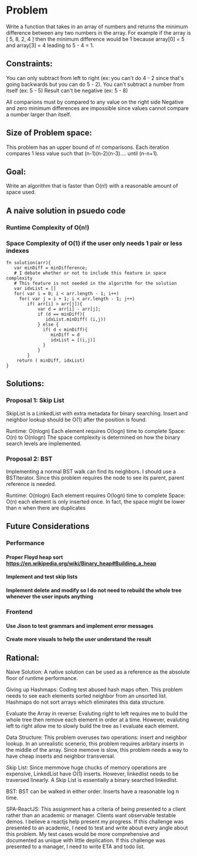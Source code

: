 
# Problem

Write a function that takes in an array of numbers and returns the minimum difference between any two numbers in the array.
For example if the array is [ 5, 8, 2, 4 ] then the minimum difference would be 1 because array[0] = 5 and array[3] = 4 leading to 5 - 4 = 1.
## Constraints:
You can only subtract from left to right (ex: you can't do 4 - 2 since that's going backwards but you can do 5 - 2).
You can't subtract a number from itself (ex: 5 - 5)
Result can't be negative (ex: 5 - 8)

All comparions must by compared to any value on the right side
Negative and zero minimum differences are impossible since values cannot compare a number larger than itself.

## Size of Problem space:
This problem has an upper bound of n! comparisons. Each iteration compares 1 less value such that (n-1)(n-2)(n-3).... until (n-n+1).

## Goal:
Write an algorithm that is faster than O(n!) with a reasonable amount of space used.

## A naive solution in psuedo code
### Runtime Complexity of O(n!)
### Space Complexity of O(1) if the user only needs 1 pair or less indexes 
```
fn solution(arr){
   var minDiff = minDifference;
   # I debate whether or not to include this feature in space complexity
   # This feature is not needed in the algorithm for the solution
   var idxList = [] 
   for( var i = 0; i < arr.length - 1; i++)
     for( var j = i + 1; i < arr.length - 1; j++)
        if( arr[i] > arr[j]){
            var d = arr[i] - arr[j];
            if (d == minDiff){
               idxList.minDiff( (i,j))  
            } else {
              if( d < minDiff){
                 minDiff = d
                 idxList = [(i,j)]
              }
            }
        }
    return ( minDiff, idxList)
}
```
## Solutions:
### Proposal 1: Skip List
SkipList is a LinkedList with extra metadata for binary searching.
Insert and neighbor lookup should be O(1) after the position is found.

Runtime: O(nlogn) Each element requires O(logn) time to complete
Space: O(n) to O(nlogn) The space complexity is determined on how the binary search levels are implemented.

### Proposal 2: BST

Implementing a normal BST walk can find its neighbors. I should use a BSTIterator.
Since this problem requires the node to see its parent, parent reference is needed.

Runtime: O(nlogn) Each element requires O(logn) time to complete
Space: O(n) each element is only inserted once. In fact, the space might be lower than n when there are duplicates


## Future Considerations

### Performance

#### Proper Floyd heap sort https://en.wikipedia.org/wiki/Binary_heap#Building_a_heap
#### Implement and test skip lists
#### Implement delete and modify so I do not need to rebuild the whole tree whenever the user inputs anything

### Frontend
#### Use Jison to test grammars and implement error messages
#### Create more visuals to help the user understand the result


## Rational:
Naive Solution: A native solution can be used as a reference as the absolute floor of runtime performance.

Giving up Hashmaps: Coding test abused hash maps often. This problem needs to see each elements sorted neighbor from an unsorted list. Hashmaps do not sort arrays which eliminates this data structure.

Evaluate the Array in reverse: Evaluting right to left requires me to build the whole tree then remove each element in order at a time. However, evaluting left to right allow me to slowly build the tree as I evaluate each element.

Data Structure: This problem overuses two operations: insert and neighbor lookup. In an unrealistic scenerio, this problem requires arbitary inserts in the middle of the array. Since memove is slow, this problem needs a way to have cheap inserts and neighbor transversal.

Skip List: Since memmove huge chucks of memory operations are expensive, LinkedList have O(1) inserts. However, linkedlist needs to be traversed linearly. A Skip List is essentially a binary searched linkedlist.

BST: BST can be walked in either order. Inserts have a reasonable log n time.

SPA-ReactJS: This assignment has a criteria of being presented to a client rather than an academic or manager.
Clients want observable testable demos. I believe a reactjs help present my progress.
If this challenge was presented to an academic, I need to test and write about every angle about this problem. My test cases would be more comprehensive and documented as unique with little deplication. 
If this challenge was presented to a manager, I need to write ETA and todo list.